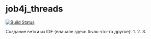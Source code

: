 # job4j_threads

[![Build Status](https://travis-ci.org/SHTILL/job4j_threads.svg?branch=main)](https://travis-ci.org/SHTILL/job4j_threads)

Создание ветки из IDE {вначале здесь было что-то другое}.
1.
2.
3.